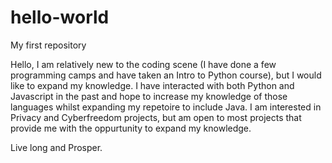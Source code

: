 # hello-world
My first repository

Hello, I am relatively new to the coding scene (I have done a few programming camps and have taken an Intro to Python course), but I would like to expand my knowledge. I have interacted with both Python and Javascript in the past and hope to increase my knowledge of those languages whilst expanding my repetoire to include Java. I am interested in Privacy and Cyberfreedom projects, but am open to most projects that provide me with the oppurtunity to expand my knowledge.

Live long and Prosper.
